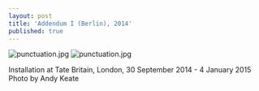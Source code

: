 ```yaml
---
layout: post
title: 'Addendum I (Berlin), 2014'
published: true
---
```


![punctuation.jpg]({{site.baseurl}}/assets/img/2016-08-12-addendum-I-Berlin-2014.jpg)
![punctuation.jpg]({{site.baseurl}}/assets/img/2016-08-12-addendum-I-Berlin-2014ii.jpg)

Installation at Tate Britain, London, 30 September 2014 - 4 January 2015 Photo by Andy Keate
